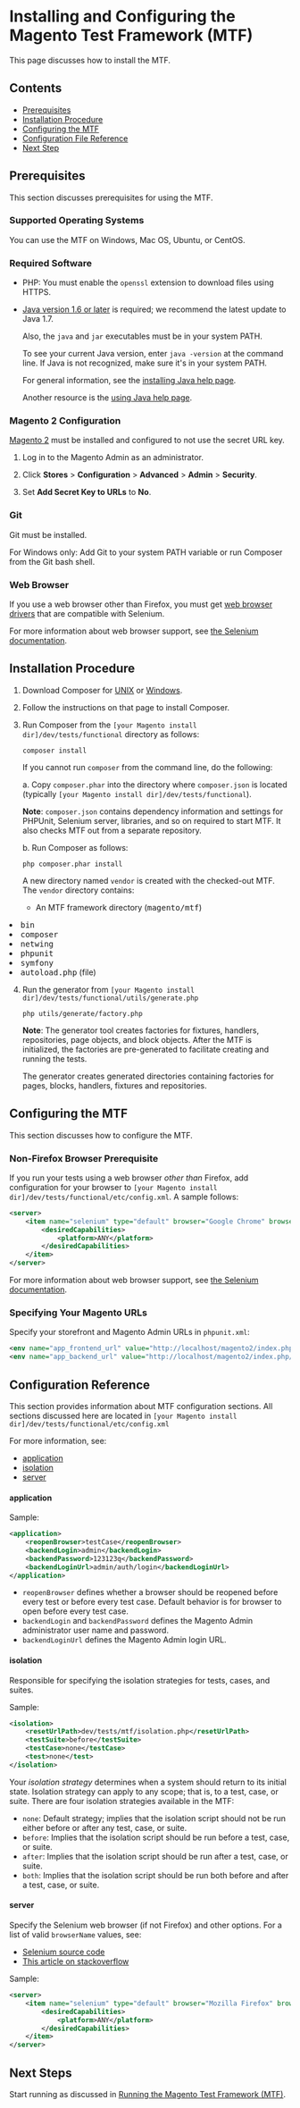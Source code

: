 # Installing and Configuring the Magento Test Framework (MTF)

This page discusses how to install the MTF.

## Contents

*	[Prerequisites](#prerequisites)
*	[Installation Procedure](#installation-procedure)
*	[Configuring the MTF](#configuring-the-mtf)
*	[Configuration File Reference](#configuration-file-reference)
*	[Next Step](#next-step)

## Prerequisites

This section discusses prerequisites for using the MTF.

### Supported Operating Systems

You can use the MTF on Windows, Mac OS, Ubuntu, or CentOS.

### Required Software

*	PHP: You must enable the `openssl` extension to download files using HTTPS.

*	<a href="https://code.google.com/p/selenium/source/browse/README.md#112" target="_blank">Java version 1.6 or later</a> is required; we recommend the latest update to Java 1.7.

	Also, the `java` and `jar` executables must be in your system PATH. 

	To see your current Java version, enter `java -version` at the command line. If Java is not recognized, make sure it's in your system PATH.
	
	For general information, see the <a href="http://www.java.com/en/download/help/index_installing.xml" target="_blank">installing Java help page</a>.
	
	Another resource is the <a href="http://www.java.com/en/download/help/java_update.xml" target="_blank">using Java help page</a>.
	
### Magento 2 Configuration

<a href="https://github.com/magento/magento2" target="_blank">Magento 2</a> must be installed and configured to not use the secret URL key. 

1.	Log in to the Magento Admin as an administrator.

2.	Click **Stores** > **Configuration** > **Advanced** > **Admin** > **Security**. 

3.	Set **Add Secret Key to URLs** to **No**.

### Git

Git must be installed.
	
For Windows only: Add Git to your system PATH variable or run Composer from the Git bash shell.

### Web Browser

If you use a web browser other than Firefox, you must get <a href="http://docs.seleniumhq.org/download/" target="_blank">web browser drivers</a> that are compatible with Selenium. 

For more information about web browser support, see <a href="http://docs.seleniumhq.org/docs/01_introducing_selenium.jsp#supported-browsers-and-platforms" target="_blank">the Selenium documentation</a>.

## Installation Procedure

1.	Download Composer for <a href="http://getcomposer.org/doc/00-intro.md#installation-nix" target="_blank">UNIX</a> or <a href="http://getcomposer.org/doc/00-intro.md#installation-windows" target="_blank">Windows</a>. 

2.	Follow the instructions on that page to install Composer.

3.	Run Composer from the `[your Magento install dir]/dev/tests/functional` directory as follows:

	```
	composer install
	```
	
	If you cannot run `composer` from the command line, do the following:
	
	a.	Copy `composer.phar` into the directory where `composer.json` is located (typically `[your Magento install dir]/dev/tests/functional`). 
	
	**Note**: `composer.json` contains dependency information and settings for PHPUnit, Selenium server, libraries, and so on required to start MTF. It also checks MTF out from a separate repository.
	
	b.	Run Composer as follows:
	
	```
	php composer.phar install
	```
	
	A new directory named `vendor` is created with the checked-out MTF. The `vendor` directory contains:

    <ul><li>An MTF framework directory (<tt>magento/mtf</tt>)</li>
   <li><tt>bin </tt></li>
   <li><tt>composer</tt></li>
   <li><tt>netwing</tt> </li>
   <li><tt>phpunit</tt></li>
   <li><tt>symfony</tt> </li>
   <li><tt>autoload.php</tt> (file)</li></ul>

4.	Run the generator from `[your Magento install dir]/dev/tests/functional/utils/generate.php`

	```
	php utils/generate/factory.php
	```
	
	**Note**: The generator tool creates factories for fixtures, handlers, repositories, page objects, and block objects. After the MTF is initialized, the factories are pre-generated to facilitate creating and running the tests.
	
	The generator creates generated directories containing factories for pages, blocks, handlers, fixtures and repositories.

## Configuring the MTF

This section discusses how to configure the MTF. 

### Non-Firefox Browser Prerequisite

If you run your tests using a web browser _other than_ Firefox, add configuration for your browser to `[your Magento install dir]/dev/tests/functional/etc/config.xml`. A sample follows:

```xml
<server>
	<item name="selenium" type="default" browser="Google Chrome" browserName="chrome" host="localhost" port="4444" seleniumServerRequestsTimeout="90" sessionStrategy="shared">
		<desiredCapabilities>
			<platform>ANY</platform>
		</desiredCapabilities>
	</item>
</server>
```

For more information about web browser support, see <a href="http://docs.seleniumhq.org/docs/01_introducing_selenium.jsp#supported-browsers-and-platforms" target="_blank">the Selenium documentation</a>.

### Specifying Your Magento URLs

Specify your storefront and Magento Admin URLs in `phpunit.xml`:

```xml
<env name="app_frontend_url" value="http://localhost/magento2/index.php/"/>
<env name="app_backend_url" value="http://localhost/magento2/index.php/backend/"/>
```
	
## Configuration Reference

This section provides information about MTF configuration sections. All sections discussed here are located in `[your Magento install dir]/dev/tests/functional/etc/config.xml`

For more information, see:

*	[application](#application)
*	[isolation](#isolationyml)
*	[server](#serveryml)

#### application

Sample:

```xml
<application>
	<reopenBrowser>testCase</reopenBrowser>
	<backendLogin>admin</backendLogin>
	<backendPassword>123123q</backendPassword>
	<backendLoginUrl>admin/auth/login</backendLoginUrl>
</application>
```

*	`reopenBrowser` defines whether a browser should be reopened before every test or before every test case. Default behavior is for browser to open before every test case.
*	`backendLogin` and `backendPassword` defines the Magento Admin administrator user name and password.
*	`backendLoginUrl` defines the Magento Admin login URL.

#### isolation

Responsible for specifying the isolation strategies for tests, cases, and suites. 

Sample:

```xml
<isolation>
	<resetUrlPath>dev/tests/mtf/isolation.php</resetUrlPath>
	<testSuite>before</testSuite>
	<testCase>none</testCase>
	<test>none</test>
</isolation>
```

Your _isolation strategy_ determines when a system should return to its initial state. Isolation strategy can apply to any scope; that is, to a test, case, or suite. There are four isolation strategies available in the MTF:

*	`none`: Default strategy; implies that the isolation script should not be run either before or after any test, case, or suite.
*	`before`: Implies that the isolation script should be run before a test, case, or suite.
*	`after`: Implies that the isolation script should be run after a test, case, or suite.
*	`both`: Implies that the isolation script should be run both before and after a test, case, or suite.

#### server

Specify the Selenium web browser (if not Firefox) and other options. For a list of valid `browserName` values, see:

*	<a href="http://selenium.googlecode.com/svn/trunk/docs/api/py/_modules/selenium/webdriver/common/desired_capabilities.html" target="_blank">Selenium source code</a> 
*	<a href="http://stackoverflow.com/questions/2569977/list-of-selenium-rc-browser-launchers" target="_blank">This article on stackoverflow</a>

Sample:

```xml
<server>
	<item name="selenium" type="default" browser="Mozilla Firefox" browserName="firefox" host="localhost" port="4444" seleniumServerRequestsTimeout="90" sessionStrategy="shared">
		<desiredCapabilities>
			<platform>ANY</platform>
		</desiredCapabilities>
	</item>
</server>
```

## Next Steps

Start running as discussed in [Running the Magento Test Framework (MTF)](running.md).
